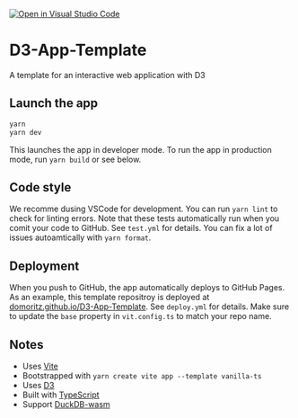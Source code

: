 [![Open in Visual Studio Code](https://classroom.github.com/assets/open-in-vscode-c66648af7eb3fe8bc4f294546bfd86ef473780cde1dea487d3c4ff354943c9ae.svg)](https://classroom.github.com/online_ide?assignment_repo_id=8780035&assignment_repo_type=AssignmentRepo)
# D3-App-Template

A template for an interactive web application with D3

## Launch the app

```bash
yarn
yarn dev
```

This launches the app in developer mode. To run the app in production mode, run `yarn build` or see below.

## Code style

We recomme dusing VSCode for development. You can run `yarn lint` to check for linting errors.
Note that these tests automatically run when you comit your code to GitHub. See `test.yml` for details.
You can fix a lot of issues autoamtically with `yarn format`.

## Deployment

When you push to GitHub, the app automatically deploys to GitHub Pages. As an example, this template repositroy is deployed at [domoritz.github.io/D3-App-Template](https://domoritz.github.io/D3-App-Template/). See `deploy.yml` for details. Make sure to update the `base` property in `vit.config.ts` to match your repo name.

## Notes

- Uses [Vite](https://vitejs.dev/)
- Bootstrapped with `yarn create vite app --template vanilla-ts`
- Uses [D3](https://d3js.org/)
- Built with [TypeScript](https://www.typescriptlang.org/)
- Support [DuckDB-wasm](https://github.com/duckdb/duckdb-wasm)
